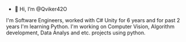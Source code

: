 - 👋 Hi, I’m @Qviker42O

I'm Software Engineers, worked with C# Unity for 6 years and for past 2 years I'm learning Python.
I'm working on Computer Vision, Algorithm development, Data Analys and etc. projects using python.
